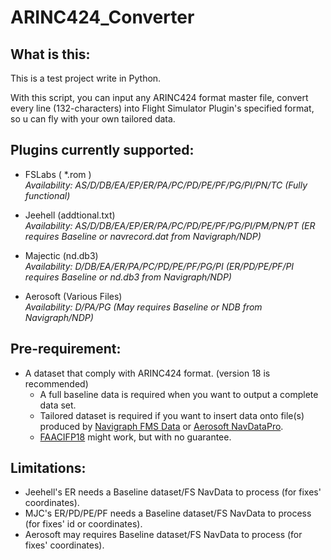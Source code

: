 # ARINC424_Converter

## What is this:
This is a test project write in Python.

With this script, you can input any ARINC424 format master file, convert every line (132-characters) into Flight Simulator Plugin's specified format, so u can fly with your own tailored data.

## Plugins currently supported:

+ FSLabs ( \*.rom )   
    *Availability: AS/D/DB/EA/EP/ER/PA/PC/PD/PE/PF/PG/PI/PN/TC (Fully functional)*

+ Jeehell (addtional.txt)  
    *Availability: AS/D/DB/EA/EP/ER/PA/PC/PD/PE/PF/PG/PI/PM/PN/PT (ER requires Baseline or navrecord.dat from Navigraph/NDP)*

+ Majectic (nd.db3)  
    *Availability: D/DB/EA/ER/PA/PC/PD/PE/PF/PG/PI (ER/PD/PE/PF/PI requires Baseline or nd.db3 from Navigraph/NDP)*

+ Aerosoft (Various Files)  
    *Availability: D/PA/PG (May requires Baseline or NDB from Navigraph/NDP)*


## Pre-requirement:
+ A dataset that comply with ARINC424 format. (version 18 is recommended)
    - A full baseline data is required when you want to output a complete data set.
    - Tailored dataset is required if you want to insert data onto file(s) produced by [Navigraph FMS Data][Navigraph] or [Aerosoft NavDataPro][NDP].
    - [FAACIFP18][FAACIFP] might work, but with no guarantee.

## Limitations:
+ Jeehell's ER needs a Baseline dataset/FS NavData to process (for fixes' coordinates).
+ MJC's ER/PD/PE/PF needs a Baseline dataset/FS NavData to process (for fixes' id or coordinates).
+ Aerosoft may requires Baseline dataset/FS NavData to process (for fixes' coordinates).


[FAACIFP]: https://www.faa.gov/air_traffic/flight_info/aeronav/digital_products/cifp/download/
[Navigraph]: https://www.navigraph.com/FmsData.aspx
[NDP]: https://www.aerosoft.com/en/flight-simulation/popular-products/navdatapro/
